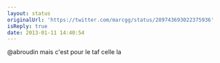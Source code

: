 ```yaml
---
layout: status
originalUrl: 'https://twitter.com/marcgg/status/289743693022375936'
isReply: true
date: 2013-01-11 14:40:54
---
```


@abroudin mais c'est pour le taf celle la
